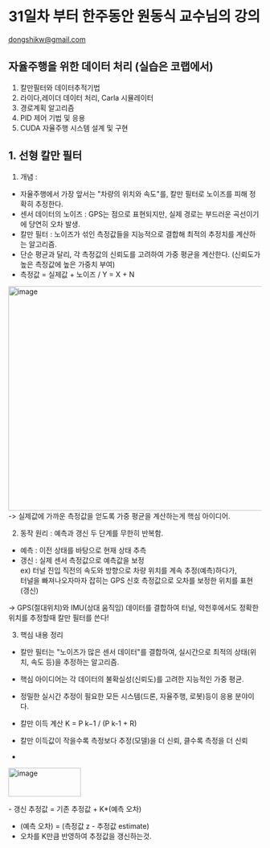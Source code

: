 # 31일차 부터 한주동안 원동식 교수님의 강의
dongshikw@gmail.com

## 자율주행을 위한 데이터 처리 (실습은 코랩에서)
1. 칼만필터와 데이터추적기법
2. 라이다,레이더 데이터 처리, Carla 시뮬레이터
3. 경로계획 알고리즘
4. PID 제어 기법 및 응용
5. CUDA 자율주행 시스템 설계 및 구현

## 1. 선형 칼만 필터
1. 개념 :
- 자율주행에서 가장 앞서는 "차량의 위치와 속도"를, 칼만 필터로 노이즈를 피해 정확히 추정한다.
- 센서 데이터의 노이즈 : GPS는 점으로 표현되지만, 실제 경로는 부드러운 곡선이기에 당연히 오차 발생.
- 칼만 필터 : 노이즈가 섞인 측정값들을 지능적으로 결합해 최적의 추정치를 계산하는 알고리즘.
- 단순 평균과 달리, 각 측정값의 신뢰도를 고려하여 가중 평균을 계산한다. (신뢰도가 높은 측정값에 높은 가중치 부여)
- 측정값 = 실제값 + 노이즈 / Y = X + N

<img width="643" height="446" alt="image" src="https://github.com/user-attachments/assets/48c51707-9e49-46fc-9964-1adfe3513f21" /><br>
-> 실제값에 가까운 측정값을 얻도록 가중 평균을 계산하는게 핵심 아이디어.

2. 동작 원리 : 예측과 갱신 두 단계를 무한히 반복함.
- 예측 : 이전 상태를 바탕으로 현재 상태 추측
- 갱신 : 실제 센서 측정값으로 예측값을 보정<br>
ex) 터널 진입 직전의 속도와 방향으로 차량 위치를 계속 추정(예측)하다가,<br>
터널을 빠져나오자마자 잡히는 GPS 신호 측정값으로 오차를 보정한 위치를 표현(갱신)

-> GPS(절대위치)와 IMU(상대 움직임) 데이터를 결합하여 터널, 악천후에서도 정확한 위치를 추정할때 칼만 필터를 쓴다!

3. 핵심 내용 정리
- 칼만 필터는 "노이즈가 많은 센서 데이터"를 결합하여, 실시간으로 최적의 상태(위치, 속도 등)을 추정하는 알고리즘.
- 핵심 아이디어는 각 데이터의 불확실성(신뢰도)를 고려한 지능적인 가중 평균.
- 정밀한 실시간 추정이 필요한 모든 시스템(드론, 자율주행, 로봇)등이 응용 분야이다.
  
- 칼만 이득 계산 K = P k−1 / (P k-1 + R)
- 칼만 이득값이 작을수록 측정보다 추정(모델)을 더 신뢰, 클수록 측정을 더 신뢰
- 
<img width="144" height="57" alt="image" src="https://github.com/user-attachments/assets/6fad37c7-ff4a-4606-aaba-31799bff60cf" /><br>

​- 갱신 추정값 = 기존 추정값 + K*(예측 오차)
- (예측 오차) = (측정값 z - 추정값 estimate)
- 오차를 K만큼 반영하여 추정값을 갱신하는것.
